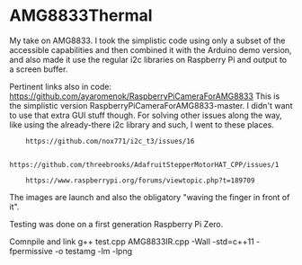 # AMG8833Thermal
My take on AMG8833. I took the simplistic code using only a subset of the accessible capabilities and then combined it with the Arduino demo version, 
and also made it use the regular i2c libraries on Raspberry Pi and output to a screen buffer. 

Pertinent links also in code:
https://github.com/ayaromenok/RaspberryPiCameraForAMG8833
This is the simplistic version RaspberryPiCameraForAMG8833-master. I didn't want to use that extra GUI stuff though. 
For solving other issues along the way, like using the already-there i2c library and such, I went to these places. 

        https://github.com/nox771/i2c_t3/issues/16
        
        https://github.com/threebrooks/AdafruitStepperMotorHAT_CPP/issues/1
        
        https://www.raspberrypi.org/forums/viewtopic.php?t=189709
        

The images are launch and also the obligatory "waving the finger in front of it". 

Testing was done on a first generation Raspberry Pi Zero. 

Comnpile and link  g++ test.cpp AMG8833IR.cpp  -Wall -std=c++11   -fpermissive -o testamg -lm -lpng
